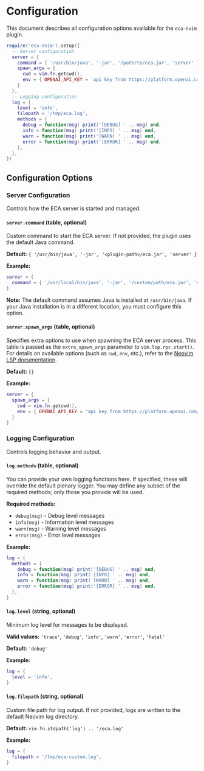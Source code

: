 # Configuration

This document describes all configuration options available for the `eca-nvim` plugin.

```lua
require('eca-nvim').setup({
  -- Server configuration
  server = {
    command = { '/usr/bin/java', '-jar', '/path/to/eca.jar', 'server' },
    spawn_args = { 
      cwd = vim.fn.getcwd(),
      env = { OPENAI_API_KEY = 'api key from https://platform.openai.com/settings/organization/api-keys' }
    }
  },
  -- Logging configuration
  log = {
    level = 'info',
    filepath = '/tmp/eca.log',
    methods = {
      debug = function(msg) print('[DEBUG] ' .. msg) end,
      info = function(msg) print('[INFO] ' .. msg) end,
      warn = function(msg) print('[WARN] ' .. msg) end,
      error = function(msg) print('[ERROR] ' .. msg) end,
    },
  },
})
```

## Configuration Options

### Server Configuration

Controls how the ECA server is started and managed.

#### `server.command` (table, optional)

Custom command to start the ECA server. If not provided, the plugin uses the default Java command.

**Default:** `{ '/usr/bin/java', '-jar', '<plugin-path>/eca.jar', 'server' }`

**Example:**
```lua
server = {
  command = { '/usr/local/bin/java', '-jar', '/custom/path/eca.jar', 'server' },
}
```

**Note:** The default command assumes Java is installed at `/usr/bin/java`. If your Java installation is in a different location, you must configure this option.

#### `server.spawn_args` (table, optional)

Specifies extra options to use when spawning the ECA server process. This table is passed as the `extra_spawn_args` parameter to `vim.lsp.rpc.start()`. For details on available options (such as `cwd`, `env`, etc.), refer to the [Neovim LSP documentation](https://neovim.io/doc/user/lsp.html#vim.lsp.rpc.start()).

**Default:** `{}`

**Example:**
```lua
server = {
  spawn_args = {
    cwd = vim.fn.getcwd(),
    env = { OPENAI_API_KEY = 'api key from https://platform.openai.com/settings/organization/api-keys' }
  }
}
```

### Logging Configuration

Controls logging behavior and output.

#### `log.methods` (table, optional)

You can provide your own logging functions here. If specified, these will override the default plenary logger. You may define any subset of the required methods; only those you provide will be used.

**Required methods:**
- `debug(msg)` - Debug level messages
- `info(msg)` - Information level messages  
- `warn(msg)` - Warning level messages
- `error(msg)` - Error level messages

**Example:**
```lua
log = {
  methods = {
    debug = function(msg) print('[DEBUG] ' .. msg) end,
    info = function(msg) print('[INFO] ' .. msg) end,
    warn = function(msg) print('[WARN] ' .. msg) end,
    error = function(msg) print('[ERROR] ' .. msg) end,
  },
}
```

#### `log.level` (string, optional)

Minimum log level for messages to be displayed.

**Valid values:** `'trace'`, `'debug'`, `'info'`, `'warn'`, `'error'`, `'fatal'`

**Default:** `'debug'`

**Example:**
```lua
log = {
  level = 'info',
}
```

#### `log.filepath` (string, optional)

Custom file path for log output. If not provided, logs are written to the default Neovim log directory.

**Default:** `vim.fn.stdpath('log') .. '/eca.log'`

**Example:**
```lua
log = {
  filepath = '/tmp/eca-custom.log',
}
```

